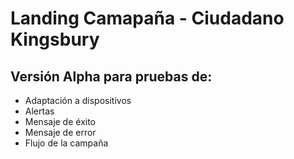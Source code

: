 # Landing Camapaña - Ciudadano Kingsbury

## Versión Alpha para pruebas de:

* Adaptación a dispositivos
* Alertas
* Mensaje de éxito
* Mensaje de error
* Flujo de la campaña
